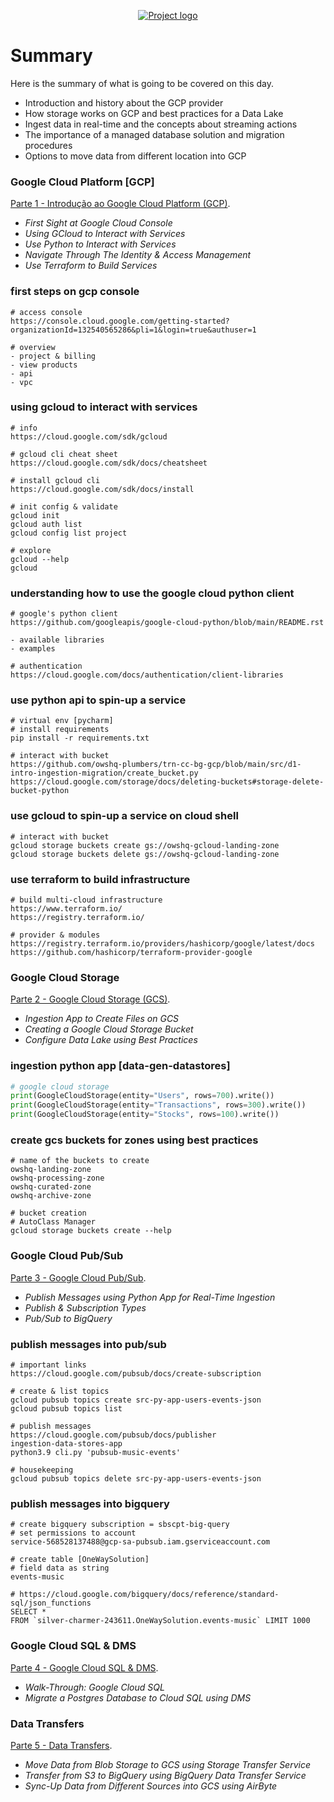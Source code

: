 <p align="center">
  <a href="" rel="noopener">
    <img src="https://github.com/owshq-plumbers/trn-cc-bg-gcp/blob/main/images/day1-summary.png" alt="Project logo">
 </a>
</p>


# Summary
Here is the summary of what is going to be covered on this day.

* Introduction and history about the GCP provider
* How storage works on GCP and best practices for a Data Lake
* Ingest data in real-time and the concepts about streaming actions
* The importance of a managed database solution and migration procedures
* Options to move data from different location into GCP


### Google Cloud Platform [GCP]
[Parte 1 - Introdução ao Google Cloud Platform (GCP)](https://github.com/owshq-plumbers/trn-cc-bg-gcp/blob/main/docs/d1.1_gcp_introduction.excalidraw.png).

- *First Sight at Google Cloud Console*
- *Using GCloud to Interact with Services*
- *Use Python to Interact with Services*
- *Navigate Through The Identity & Access Management*
- *Use Terraform to Build Services*

### first steps on gcp console
```shell
# access console
https://console.cloud.google.com/getting-started?organizationId=132540565286&pli=1&login=true&authuser=1

# overview
- project & billing
- view products
- api
- vpc 
```

### using gcloud to interact with services
```shell
# info
https://cloud.google.com/sdk/gcloud

# gcloud cli cheat sheet
https://cloud.google.com/sdk/docs/cheatsheet

# install gcloud cli
https://cloud.google.com/sdk/docs/install

# init config & validate
gcloud init
gcloud auth list
gcloud config list project

# explore
gcloud --help
gcloud
```

### understanding how to use the google cloud python client
```shell
# google's python client 
https://github.com/googleapis/google-cloud-python/blob/main/README.rst

- available libraries
- examples

# authentication 
https://cloud.google.com/docs/authentication/client-libraries
```

### use python api to spin-up a service
```shell
# virtual env [pycharm]
# install requirements
pip install -r requirements.txt

# interact with bucket
https://github.com/owshq-plumbers/trn-cc-bg-gcp/blob/main/src/d1-intro-ingestion-migration/create_bucket.py
https://cloud.google.com/storage/docs/deleting-buckets#storage-delete-bucket-python
```

### use gcloud to spin-up a service on cloud shell
```shell
# interact with bucket
gcloud storage buckets create gs://owshq-gcloud-landing-zone
gcloud storage buckets delete gs://owshq-gcloud-landing-zone
```

### use terraform to build infrastructure
```shell
# build multi-cloud infrastructure
https://www.terraform.io/
https://registry.terraform.io/

# provider & modules
https://registry.terraform.io/providers/hashicorp/google/latest/docs
https://github.com/hashicorp/terraform-provider-google
```


### Google Cloud Storage
[Parte 2 - Google Cloud Storage (GCS)](https://github.com/owshq-plumbers/trn-cc-bg-gcp/blob/main/docs/d1.2_gcs.excalidraw.png).

- *Ingestion App to Create Files on GCS*
- *Creating a Google Cloud Storage Bucket*
- *Configure Data Lake using Best Practices*

### ingestion python app [data-gen-datastores]
```python
# google cloud storage
print(GoogleCloudStorage(entity="Users", rows=700).write())
print(GoogleCloudStorage(entity="Transactions", rows=300).write())
print(GoogleCloudStorage(entity="Stocks", rows=100).write())
```

### create gcs buckets for zones using best practices
```shell
# name of the buckets to create
owshq-landing-zone
owshq-processing-zone
owshq-curated-zone
owshq-archive-zone

# bucket creation
# AutoClass Manager
gcloud storage buckets create --help 
```


### Google Cloud Pub/Sub
[Parte 3 - Google Cloud Pub/Sub](https://github.com/owshq-plumbers/trn-cc-bg-gcp/blob/main/docs/d1.3_pub_sub.excalidraw.png).

- *Publish Messages using Python App for Real-Time Ingestion*
- *Publish & Subscription Types*
- *Pub/Sub to BigQuery*


### publish messages into pub/sub
```shell
# important links
https://cloud.google.com/pubsub/docs/create-subscription

# create & list topics
gcloud pubsub topics create src-py-app-users-events-json
gcloud pubsub topics list

# publish messages
https://cloud.google.com/pubsub/docs/publisher
ingestion-data-stores-app
python3.9 cli.py 'pubsub-music-events'

# housekeeping
gcloud pubsub topics delete src-py-app-users-events-json
```


### publish messages into bigquery
```shell
# create bigquery subscription = sbscpt-big-query
# set permissions to account
service-568528137488@gcp-sa-pubsub.iam.gserviceaccount.com

# create table [OneWaySolution]
# field data as string
events-music

# https://cloud.google.com/bigquery/docs/reference/standard-sql/json_functions
SELECT *
FROM `silver-charmer-243611.OneWaySolution.events-music` LIMIT 1000
```


### Google Cloud SQL & DMS
[Parte 4 - Google Cloud SQL & DMS](https://github.com/owshq-plumbers/trn-cc-bg-gcp/blob/main/docs/d1.4_cloud_sql_dms.excalidraw.png).

- *Walk-Through: Google Cloud SQL*
- *Migrate a Postgres Database to Cloud SQL using DMS*

### Data Transfers
[Parte 5 - Data Transfers](https://github.com/owshq-plumbers/trn-cc-bg-gcp/blob/main/docs/d1.5_data_transfers.excalidraw.png).

- *Move Data from Blob Storage to GCS using Storage Transfer Service*
- *Transfer from S3 to BigQuery using BigQuery Data Transfer Service*
- *Sync-Up Data from Different Sources into GCS using AirByte*
